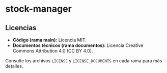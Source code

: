 # stock-manager

## Licencias
- **Código (rama main):** Licencia MIT.  
- **Documentos técnicos (rama documentos):** Licencia Creative Commons Attribution 4.0 (CC BY 4.0).  

Consulte los archivos `LICENSE` y `LICENSE_DOCUMENTS` en cada rama para más detalles.

